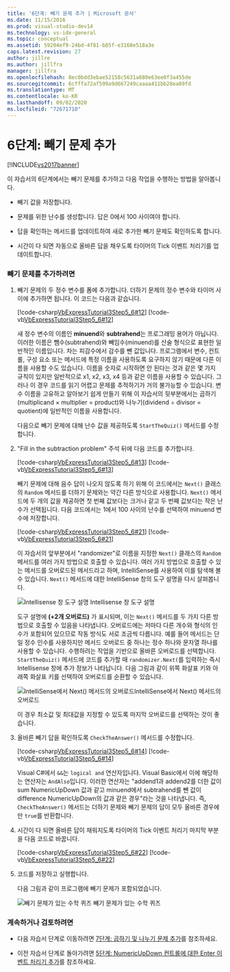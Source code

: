 ```yaml
---
title: '6단계: 빼기 문제 추가 | Microsoft 문서'
ms.date: 11/15/2016
ms.prod: visual-studio-dev14
ms.technology: vs-ide-general
ms.topic: conceptual
ms.assetid: 59204ef9-24bd-4f81-b85f-e3168e518a3e
caps.latest.revision: 27
author: jillre
ms.author: jillfra
manager: jillfra
ms.openlocfilehash: 8ec0bdd3ebae52158c5631a880e63ee0f3a455de
ms.sourcegitcommit: 6cfffa72af599a9d667249caaaa411bb28ea69fd
ms.translationtype: MT
ms.contentlocale: ko-KR
ms.lasthandoff: 09/02/2020
ms.locfileid: "72671710"
---
```

# <a name="step-6-add-a-subtraction-problem"></a>6단계: 빼기 문제 추가
[!INCLUDE[vs2017banner](../includes/vs2017banner.md)]

이 자습서의 6단계에서는 빼기 문제를 추가하고 다음 작업을 수행하는 방법을 알아봅니다.

- 빼기 값을 저장합니다.

- 문제를 위한 난수를 생성합니다. 답은 0에서 100 사이여야 합니다.

- 답을 확인하는 메서드를 업데이트하여 새로 추가한 빼기 문제도 확인하도록 합니다.

- 시간이 다 되면 자동으로 올바른 답을 채우도록 타이머의 Tick 이벤트 처리기를 업데이트합니다.

### <a name="to-add-a-subtraction-problem"></a>빼기 문제를 추가하려면

1. 빼기 문제의 두 정수 변수를 폼에 추가합니다. 더하기 문제의 정수 변수와 타이머 사이에 추가하면 됩니다. 이 코드는 다음과 같습니다.

     [!code-csharp[VbExpressTutorial3Step5_6#12](../snippets/csharp/VS_Snippets_VBCSharp/vbexpresstutorial3step5_6/cs/form1.cs#12)]
     [!code-vb[VbExpressTutorial3Step5_6#12](../snippets/visualbasic/VS_Snippets_VBCSharp/vbexpresstutorial3step5_6/vb/form1.vb#12)]

     새 정수 변수의 이름인 **minuend**와 **subtrahend**는 프로그래밍 용어가 아닙니다. 이러한 이름은 뺌수(subtrahend)와 빼임수(minuend)를 산술 형식으로 표현한 일반적인 이름입니다. 차는 피감수에서 감수를 뺀 값입니다. 프로그램에서 변수, 컨트롤, 구성 요소 또는 메서드에 특정 이름을 사용하도록 요구하지 않기 때문에 다른 이름을 사용할 수도 있습니다. 이름을 숫자로 시작하면 안 된다는 것과 같은 몇 가지 규칙이 있지만 일반적으로 x1, x2, x3, x4 등과 같은 이름을 사용할 수 있습니다. 그러나 이 경우 코드를 읽기 어렵고 문제를 추적하기가 거의 불가능할 수 있습니다. 변수 이름을 고유하고 알아보기 쉽게 만들기 위해 이 자습서의 뒷부분에서는 곱하기(multiplicand × multiplier = product)와 나누기(dividend ÷ divisor = quotient)에 일반적인 이름을 사용합니다.

     다음으로 빼기 문제에 대해 난수 값을 제공하도록 `StartTheQuiz()` 메서드를 수정합니다.

2. "Fill in the subtraction problem" 주석 뒤에 다음 코드를 추가합니다.

     [!code-csharp[VbExpressTutorial3Step5_6#13](../snippets/csharp/VS_Snippets_VBCSharp/vbexpresstutorial3step5_6/cs/form1.cs#13)]
     [!code-vb[VbExpressTutorial3Step5_6#13](../snippets/visualbasic/VS_Snippets_VBCSharp/vbexpresstutorial3step5_6/vb/form1.vb#13)]

     빼기 문제에 대해 음수 답이 나오지 않도록 하기 위해 이 코드에서는 `Next()` 클래스의 `Random` 메서드를 더하기 문제와는 약간 다른 방식으로 사용합니다. `Next()` 메서드에 두 개의 값을 제공하면 첫 번째 값보다는 크거나 같고 두 번째 값보다는 작은 난수가 선택됩니다. 다음 코드에서는 1에서 100 사이의 난수를 선택하여 minuend 변수에 저장합니다.

     [!code-csharp[VbExpressTutorial3Step5_6#21](../snippets/csharp/VS_Snippets_VBCSharp/vbexpresstutorial3step5_6/cs/form1.cs#21)]
     [!code-vb[VbExpressTutorial3Step5_6#21](../snippets/visualbasic/VS_Snippets_VBCSharp/vbexpresstutorial3step5_6/vb/form1.vb#21)]

     이 자습서의 앞부분에서 "randomizer"로 이름을 지정한 `Next()` 클래스의 `Random` 메서드를 여러 가지 방법으로 호출할 수 있습니다. 여러 가지 방법으로 호출할 수 있는 메서드를 오버로드된 메서드라고 하며, IntelliSense를 사용하여 이를 탐색해 볼 수 있습니다. `Next()` 메서드에 대한 IntelliSense 창의 도구 설명을 다시 살펴봅니다.

     ![Intellisense 창 도구 설명](../ide/media/express-overloads.png "Express_Overloads") Intellisense 창 도구 설명

     도구 설명에 **(+2개 오버로드)** 가 표시되며, 이는 `Next()` 메서드를 두 가지 다른 방법으로 호출할 수 있음을 나타냅니다. 오버로드에는 저마다 다른 개수와 형식의 인수가 포함되어 있으므로 작동 방식도 서로 조금씩 다릅니다. 예를 들어 메서드는 단일 정수 인수를 사용하지만 메서드 오버로드 중 하나는 정수 하나와 문자열 하나를 사용할 수 있습니다. 수행하려는 작업을 기반으로 올바른 오버로드를 선택합니다. `StartTheQuiz()` 메서드에 코드를 추가할 때 `randomizer.Next(`를 입력하는 즉시 Intellisense 창에 추가 정보가 나타납니다. 다음 그림과 같이 위쪽 화살표 키와 아래쪽 화살표 키를 선택하여 오버로드를 순환할 수 있습니다.

     ![IntelliSense에서 Next&#40;&#41; 메서드의 오버로드](../ide/media/express-nextoverload.png "Express_NextOverload")IntelliSense에서 Next() 메서드의 오버로드

     이 경우 최소값 및 최대값을 지정할 수 있도록 마지막 오버로드를 선택하는 것이 좋습니다.

3. 올바른 빼기 답을 확인하도록 `CheckTheAnswer()` 메서드를 수정합니다.

     [!code-csharp[VbExpressTutorial3Step5_6#14](../snippets/csharp/VS_Snippets_VBCSharp/vbexpresstutorial3step5_6/cs/form1.cs#14)]
     [!code-vb[VbExpressTutorial3Step5_6#14](../snippets/visualbasic/VS_Snippets_VBCSharp/vbexpresstutorial3step5_6/vb/form1.vb#14)]

     Visual C#에서 `&&`는 `logical and` 연산자입니다. Visual Basic에서 이에 해당하는 연산자는 `AndAlso`입니다. 이러한 연산자는 "addend1과 addend2를 더한 값이 sum NumericUpDown 값과 같고 minuend에서 subtrahend를 뺀 값이 difference NumericUpDown의 값과 같은 경우"라는 것을 나타냅니다. 즉, `CheckTheAnswer()` 메서드는 더하기 문제와 빼기 문제의 답이 모두 올바른 경우에만 `true`를 반환합니다.

4. 시간이 다 되면 올바른 답이 채워지도록 타이머의 Tick 이벤트 처리기 마지막 부분을 다음 코드로 바꿉니다.

     [!code-csharp[VbExpressTutorial3Step5_6#22](../snippets/csharp/VS_Snippets_VBCSharp/vbexpresstutorial3step5_6/cs/form1.cs#22)]
     [!code-vb[VbExpressTutorial3Step5_6#22](../snippets/visualbasic/VS_Snippets_VBCSharp/vbexpresstutorial3step5_6/vb/form1.vb#22)]

5. 코드를 저장하고 실행합니다.

     다음 그림과 같이 프로그램에 빼기 문제가 포함되었습니다.

     ![빼기 문제가 있는 수학 퀴즈](../ide/media/express-addsubtract.png "Express_AddSubtract") 빼기 문제가 있는 수학 퀴즈

### <a name="to-continue-or-review"></a>계속하거나 검토하려면

- 다음 자습서 단계로 이동하려면 [7단계: 곱하기 및 나누기 문제 추가](../ide/step-7-add-multiplication-and-division-problems.md)를 참조하세요.

- 이전 자습서 단계로 돌아가려면 [5단계: NumericUpDown 컨트롤에 대한 Enter 이벤트 처리기 추가](../ide/step-5-add-enter-event-handlers-for-the-numericupdown-controls.md)를 참조하세요.
